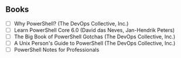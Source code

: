 ## Books

- [ ] Why PowerShell? (The DevOps Collective, Inc.)
- [ ] Learn PowerShell Core 6.0 (David das Neves, Jan-Hendrik Peters)
- [ ] The Big Book of PowerShell Gotchas (The DevOps Collective, Inc.)
- [ ] A Unix Person's Guide to PowerShell (The DevOps Collective, Inc.)
- [ ] PowerShell Notes for Professionals
